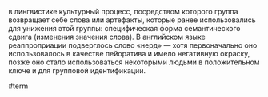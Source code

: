 в лингвистике культурный процесс, посредством которого группа возвращает себе слова или артефакты, которые ранее использовались для унижения этой группы: специфическая форма семантического сдвига (изменения значения слова). В английском языке реаппроприации подверглось слово «нерд» — хотя первоначально оно использовалось в качестве пейоратива и имело негативную окраску, позже оно стало использоваться некоторыми людьми в положительном ключе и для групповой идентификации.

#term